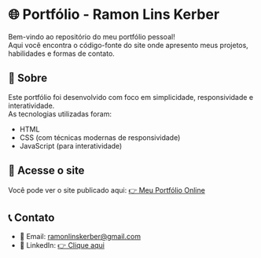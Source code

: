 # 🌐 Portfólio - Ramon Lins Kerber

Bem-vindo ao repositório do meu portfólio pessoal!  
Aqui você encontra o código-fonte do site onde apresento meus projetos, habilidades e formas de contato.

## 📌 Sobre

Este portfólio foi desenvolvido com foco em simplicidade, responsividade e interatividade.  
As tecnologias utilizadas foram:
- HTML
- CSS (com técnicas modernas de responsividade)
- JavaScript (para interatividade)

## 🚀 Acesse o site

Você pode ver o site publicado aqui: [👉 Meu Portfólio Online](https://ramonkerber.github.io/my-portfolio/)

## 📞 Contato

- 📧 Email: ramonlinskerber@gmail.com
- 💼 LinkedIn: [👉 Clique aqui](https://linkedin.com/in/ramon-lins-kerber)
